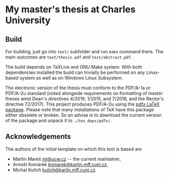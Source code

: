 # My master's thesis at Charles University

## Build

For building, just go into `text/` subfolder and run `make`
command there. The main outcomes are `text/thesis.pdf` and
`text/abstract.pdf`.

The build depends on TeXLive and GNU Make system. With both
dependencies installed the build can trivially be performed
on any Linux-based system as well as on Windows Linux
Subsystem.

The electronic version of the thesis must conform to the
PDF/A-1a or PDF/A-2u standard (noted alongside requirements
on formatting of master theses amid Dean's directives
4/2019, 1/2015, and 7/2016, and the Rector's directive
72/2017). This project produces PDF/A-2u using the [pdfx
LaTeX package](https://www.ctan.org/tex-archive/macros/latex/contrib/pdfx).
Please note that many installations of TeX have this package
either obsolete or broken. So an advise is to download
the current version of the package and unpack it to
`./tex_deps/pdfx/`.


## Acknowledgements

The authors of the initial template on which this text
is based are

 - Martin Mareš <mj@ucw.cz> -- the current maintainer,
 - Arnošt Komárek <komarek@karlin.mff.cuni.cz>,
 - Michal Kulich <kulich@karlin.mff.cuni.cz>.
